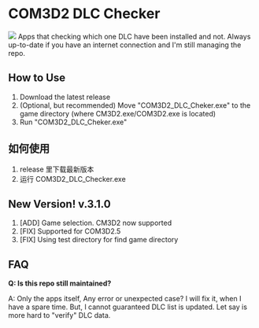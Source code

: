# COM3D2 DLC Checker

![](Demo.jpg)
Apps that checking which one DLC have been installed and not. Always up-to-date if you have an internet connection and I'm still managing the repo.

## How to Use

1.  Download the latest release
2.  (Optional, but recommended) Move "COM3D2_DLC_Cheker.exe" to the game directory (where CM3D2.exe/COM3D2.exe is located)
3.  Run "COM3D2_DLC_Cheker.exe"

## 如何使用

1.  release 里下载最新版本
2.  运行 COM3D2_DLC_Checker.exe

## New Version! v.3.1.0

1. [ADD] Game selection. CM3D2 now supported
2. [FIX] Supported for COM3D2.5
3. [FIX] Using test directory for find game directory

## FAQ

**Q: Is this repo still maintained?**

A: Only the apps itself, Any error or unexpected case? I will fix it, when I have a spare time.
But, I cannot guaranteed DLC list is updated. Let say is more hard to "verify" DLC data.
